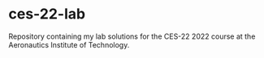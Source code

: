 # ces-22-lab
Repository containing my lab solutions for the CES-22 2022 course at the Aeronautics Institute of Technology. 

